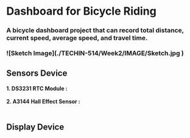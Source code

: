 <h1> Dashboard for Bicycle Riding
<h3> A bicycle dashboard project that can record total distance, current speed, average speed, and travel time.<br><br>
![Sketch Image](./TECHIN-514/Week2/IMAGE/Sketch.jpg
)

<h2> Sensors Device
<h4> 1. DS3231 RTC Module : <br><br>
2. A3144 Hall Effect Sensor : <br><br>
<h2> Display Device
